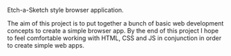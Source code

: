 Etch-a-Sketch style browser application.

The aim of this project is to put together a bunch of basic web development concepts to create a simple browser app. 
By the end of this project I hope to feel comfortable working with HTML, CSS and JS in conjunction in order to create simple web apps.